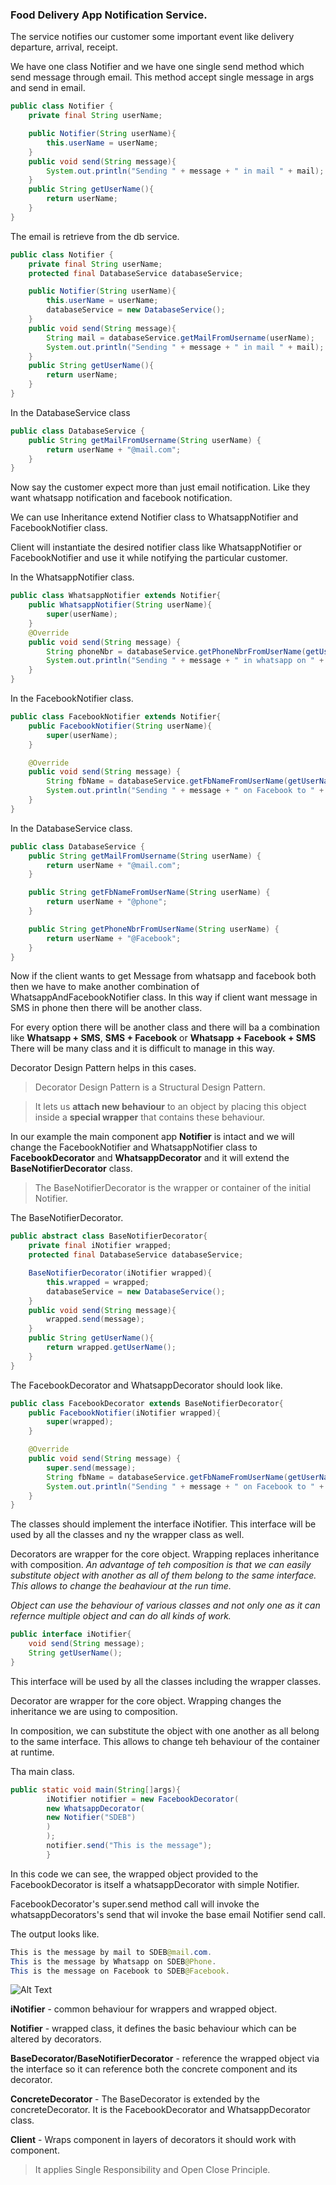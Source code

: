### Food Delivery App Notification Service.

The service notifies our customer some important event like delivery departure, arrival, receipt.

We have one class Notifier and we have one single send method which send message through email. This method accept single message in args and send in email.
```java
public class Notifier {
    private final String userName;

    public Notifier(String userName){
        this.userName = userName;
    }
    public void send(String message){
        System.out.println("Sending " + message + " in mail " + mail);
    }
    public String getUserName(){
        return userName;
    }
}
```
The email is retrieve from the db service.
```java
public class Notifier {
    private final String userName;
    protected final DatabaseService databaseService;

    public Notifier(String userName){
        this.userName = userName;
        databaseService = new DatabaseService();
    }
    public void send(String message){
        String mail = databaseService.getMailFromUsername(userName);
        System.out.println("Sending " + message + " in mail " + mail);
    }
    public String getUserName(){
        return userName;
    }
}
```

In the DatabaseService class
```java
public class DatabaseService {
    public String getMailFromUsername(String userName) {
        return userName + "@mail.com";
    }
}
```
Now say the customer expect more than just email notification. Like they want whatsapp notification and facebook notification.

We can use Inheritance extend Notifier class to WhatsappNotifier and FacebookNotifier class.

Client will instantiate the desired notifier class like WhatsappNotifier or FacebookNotifier and use it while notifying the particular customer.

In the WhatsappNotifier class.
```java
public class WhatsappNotifier extends Notifier{
    public WhatsappNotifier(String userName){
        super(userName);
    }
    @Override
    public void send(String message) {
        String phoneNbr = databaseService.getPhoneNbrFromUserName(getUserName());
        System.out.println("Sending " + message + " in whatsapp on " + phoneNbr);
    }
}
```
In the FacebookNotifier class.
```java
public class FacebookNotifier extends Notifier{
    public FacebookNotifier(String userName){
        super(userName);
    }

    @Override
    public void send(String message) {
        String fbName = databaseService.getFbNameFromUserName(getUserName());
        System.out.println("Sending " + message + " on Facebook to " + fbName);
    }
}
```
In the DatabaseService class.
```java
public class DatabaseService {
    public String getMailFromUsername(String userName) {
        return userName + "@mail.com";
    }

    public String getFbNameFromUserName(String userName) {
        return userName + "@phone";
    }

    public String getPhoneNbrFromUserName(String userName) {
        return userName + "@Facebook";
    }
}
```
Now if the client wants to get Message from whatsapp and facebook both then we have to make another combination of WhatsappAndFacebookNotifier class. In this way if client want message in SMS in phone then there will be another class.

For every option there will be another class and there will ba a combination like **Whatsapp + SMS**, **SMS + Facebook** or **Whatsapp + Facebook + SMS** There will be many class and it is difficult to manage in this way.

Decorator Design Pattern helps in this cases.
> Decorator Design Pattern is a Structural Design Pattern.

> It lets us **attach new behaviour** to an object by placing this object inside a **special wrapper** that contains these behaviour.


In our example the main component app **Notifier** is intact and we will change the FacebookNotifier and WhatsappNotifier class to **FacebookDecorator** and **WhatsappDecorator** and it will extend the **BaseNotifierDecorator** class.

> The BaseNotifierDecorator is the wrapper or container of the initial Notifier.

The BaseNotifierDecorator.
```java
public abstract class BaseNotifierDecorator{
    private final iNotifier wrapped;
    protected final DatabaseService databaseService;

    BaseNotifierDecorator(iNotifier wrapped){
        this.wrapped = wrapped;
        databaseService = new DatabaseService();
    }
    public void send(String message){
        wrapped.send(message);
    }
    public String getUserName(){
        return wrapped.getUserName();
    }
}
```
The FacebookDecorator and WhatsappDecorator should look like.
```java
public class FacebookDecorator extends BaseNotifierDecorator{
    public FacebookNotifier(iNotifier wrapped){
        super(wrapped);
    }

    @Override
    public void send(String message) {
        super.send(message);
        String fbName = databaseService.getFbNameFromUserName(getUserName());
        System.out.println("Sending " + message + " on Facebook to " + fbName);
    }
}
```

The classes should implement the interface iNotifier. This interface will be used by all the classes and ny the wrapper class as well.

Decorators are wrapper for the core object. Wrapping replaces inheritance with composition.
*An advantage of teh composition is that we can easily substitute object with another as all of them belong to the same interface. This allows to change the beahaviour at the run time.*

*Object can use the behaviour of various classes and not only one as it can refernce multiple object and can do all kinds of work.*
```java
public interface iNotifier{
    void send(String message);
    String getUserName();
}
```
This interface will be used by all the classes including the wrapper classes.

Decorator are wrapper for the core object. Wrapping changes the inheritance we are using to composition.

In composition, we can substitute the object with one another as all belong to the same interface. This allows to change teh behaviour of the container at runtime.

Tha main class.
```java
public static void main(String[]args){
        iNotifier notifier = new FacebookDecorator(
        new WhatsappDecorator(
        new Notifier("SDEB")
        )
        );
        notifier.send("This is the message");
        }
```

In this code we can see, the wrapped object provided to the FacebookDecorator is itself a whatsappDecorator with simple Notifier.

FacebookDecorator's super.send method call will invoke the whatsappDecorators's send that wil invoke the base email Notifier send call.

The output looks like.
```java
This is the message by mail to SDEB@mail.com.
This is the message by Whatsapp on SDEB@Phone.
This is the message on Facebook to SDEB@Facebook.
```
![Alt Text](/images/img1.png)

**iNotifier** - common behaviour for wrappers and wrapped object.

**Notifier** - wrapped class, it defines the basic behaviour which can be altered by decorators.

**BaseDecorator/BaseNotifierDecorator** - reference the wrapped object via the interface so it can reference both the concrete component and its decorator.

**ConcreteDecorator** - The BaseDecorator is extended by the concreteDecorator. It is the FacebookDecorator and WhatsappDecorator class.

**Client** - Wraps component in layers of decorators it should work with component.

> It applies Single Responsibility and Open Close Principle.